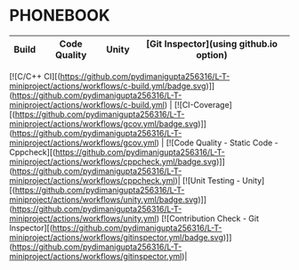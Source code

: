 # PHONEBOOK


Build | Code Quality | Unity | [Git Inspector](using github.io option)
------|----------|-------|--------------
[![C/C++ CI][(https://github.com/pydimanigupta256316/L-T-miniproject/actions/workflows/c-build.yml/badge.svg)]]
(https://github.com/pydimanigupta256316/L-T-miniproject/actions/workflows/c-build.yml) |
[![CI-Coverage][(https://github.com/pydimanigupta256316/L-T-miniproject/actions/workflows/gcov.yml/badge.svg)]]
(https://github.com/pydimanigupta256316/L-T-miniproject/actions/workflows/gcov.yml) |
[![Code Quality - Static Code - Cppcheck][(https://github.com/pydimanigupta256316/L-T-miniproject/actions/workflows/cppcheck.yml/badge.svg)]]
(https://github.com/pydimanigupta256316/L-T-miniproject/actions/workflows/cppcheck.yml)|
[![Unit Testing - Unity][(https://github.com/pydimanigupta256316/L-T-miniproject/actions/workflows/unity.yml/badge.svg)]]
(https://github.com/pydimanigupta256316/L-T-miniproject/actions/workflows/unity.yml) 
[![Contribution Check - Git Inspector][(https://github.com/pydimanigupta256316/L-T-miniproject/actions/workflows/gitinspector.yml/badge.svg)]]
(https://github.com/pydimanigupta256316/L-T-miniproject/actions/workflows/gitinspector.yml)|

